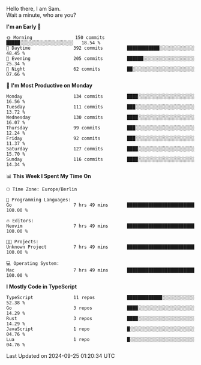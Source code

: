 Hello there, I am Sam.  
Wait a minute, who are you?
  
<!--START_SECTION:waka-->
**I'm an Early 🐤** 

```text
🌞 Morning                150 commits         █████░░░░░░░░░░░░░░░░░░░░   18.54 % 
🌆 Daytime                392 commits         ████████████░░░░░░░░░░░░░   48.45 % 
🌃 Evening                205 commits         ██████░░░░░░░░░░░░░░░░░░░   25.34 % 
🌙 Night                  62 commits          ██░░░░░░░░░░░░░░░░░░░░░░░   07.66 % 
```
📅 **I'm Most Productive on Monday** 

```text
Monday                   134 commits         ████░░░░░░░░░░░░░░░░░░░░░   16.56 % 
Tuesday                  111 commits         ███░░░░░░░░░░░░░░░░░░░░░░   13.72 % 
Wednesday                130 commits         ████░░░░░░░░░░░░░░░░░░░░░   16.07 % 
Thursday                 99 commits          ███░░░░░░░░░░░░░░░░░░░░░░   12.24 % 
Friday                   92 commits          ███░░░░░░░░░░░░░░░░░░░░░░   11.37 % 
Saturday                 127 commits         ████░░░░░░░░░░░░░░░░░░░░░   15.70 % 
Sunday                   116 commits         ████░░░░░░░░░░░░░░░░░░░░░   14.34 % 
```


📊 **This Week I Spent My Time On** 

```text
🕑︎ Time Zone: Europe/Berlin

💬 Programming Languages: 
Go                       7 hrs 49 mins       █████████████████████████   100.00 % 

🔥 Editors: 
Neovim                   7 hrs 49 mins       █████████████████████████   100.00 % 

🐱‍💻 Projects: 
Unknown Project          7 hrs 49 mins       █████████████████████████   100.00 % 

💻 Operating System: 
Mac                      7 hrs 49 mins       █████████████████████████   100.00 % 
```

**I Mostly Code in TypeScript** 

```text
TypeScript               11 repos            █████████████░░░░░░░░░░░░   52.38 % 
Go                       3 repos             ████░░░░░░░░░░░░░░░░░░░░░   14.29 % 
Rust                     3 repos             ████░░░░░░░░░░░░░░░░░░░░░   14.29 % 
JavaScript               1 repo              █░░░░░░░░░░░░░░░░░░░░░░░░   04.76 % 
Lua                      1 repo              █░░░░░░░░░░░░░░░░░░░░░░░░   04.76 % 
```




 Last Updated on 2024-09-25 01:20:34 UTC
<!--END_SECTION:waka-->
